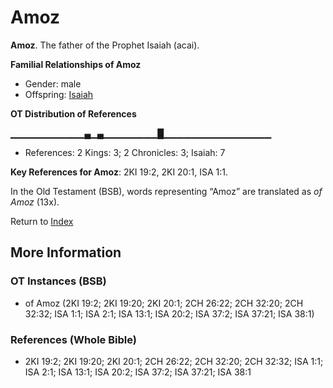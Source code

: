# Amoz
**Amoz**. 
The father of the Prophet Isaiah (acai). 




**Familial Relationships of Amoz**


* Gender: male
* Offspring: [Isaiah](Isaiah.md)


**OT Distribution of References**

▁▁▁▁▁▁▁▁▁▁▁▄▁▄▁▁▁▁▁▁▁▁█▁▁▁▁▁▁▁▁▁▁▁▁▁▁▁▁
* References: 2 Kings: 3; 2 Chronicles: 3; Isaiah: 7



**Key References for Amoz**: 
2KI 19:2, 2KI 20:1, ISA 1:1. 


In the Old Testament (BSB), words representing “Amoz” are translated as 
*of Amoz* (13x). 




Return to [Index](00-Index.md)

## More Information

### OT Instances (BSB)

* of Amoz (2KI 19:2; 2KI 19:20; 2KI 20:1; 2CH 26:22; 2CH 32:20; 2CH 32:32; ISA 1:1; ISA 2:1; ISA 13:1; ISA 20:2; ISA 37:2; ISA 37:21; ISA 38:1)



### References (Whole Bible)

* 2KI 19:2; 2KI 19:20; 2KI 20:1; 2CH 26:22; 2CH 32:20; 2CH 32:32; ISA 1:1; ISA 2:1; ISA 13:1; ISA 20:2; ISA 37:2; ISA 37:21; ISA 38:1



